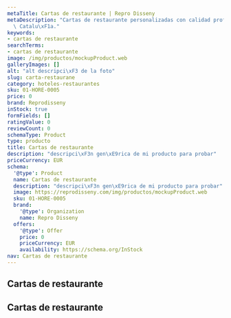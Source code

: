 ```yaml
---
metaTitle: Cartas de restaurante | Repro Disseny
metaDescription: "Cartas de restaurante personalizadas con calidad profesional en\
  \ Catalu\xF1a."
keywords:
- cartas de restaurante
searchTerms:
- cartas de restaurante
image: /img/productos/mockupProduct.web
galleryImages: []
alt: "alt descripci\xF3 de la foto"
slug: carta-restaurane
category: hoteles-restaurantes
sku: 01-HORE-0005
price: 0
brand: Reprodisseny
inStock: true
formFields: []
ratingValue: 0
reviewCount: 0
schemaType: Product
type: producto
title: Cartas de restaurante
description: "descripci\xF3n gen\xE9rica de mi producto para probar"
priceCurrency: EUR
schema:
  '@type': Product
  name: Cartas de restaurante
  description: "descripci\xF3n gen\xE9rica de mi producto para probar"
  image: https://reprodisseny.com/img/productos/mockupProduct.web
  sku: 01-HORE-0005
  brand:
    '@type': Organization
    name: Repro Disseny
  offers:
    '@type': Offer
    price: 0
    priceCurrency: EUR
    availability: https://schema.org/InStock
nav: Cartas de restaurante
---
```


## Cartas de restaurante

## Cartas de restaurante
